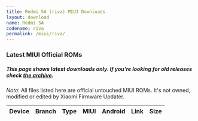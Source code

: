 ```yaml
---
title: Redmi 5A (riva) MIUI Downloads
layout: download
name: Redmi 5A
codename: riva
permalink: /miui/riva/
---
```

### Latest MIUI Official ROMs
##### This page shows latest downloads only. If you're looking for old releases check [the archive](/archive/miui/riva/).
*Note*: All files listed here are official untouched MIUI ROMs. It's not owned, modified or edited by Xiaomi Firmware Updater.

<div class="table-responsive-md" id="table-wrapper">
<table id="miui" class="compact table table-striped table-hover table-sm">
    <thead class="thead-dark">
        <tr>
            <th>Device</th>
            <th>Branch</th>
            <th>Type</th>
            <th>MIUI</th>
            <th>Android</th>
            <th>Link</th>
            <th>Size</th>
        </tr>
    </thead>
    <script>loadMiuiDownloads('riva')</script>
</table>
</div>

